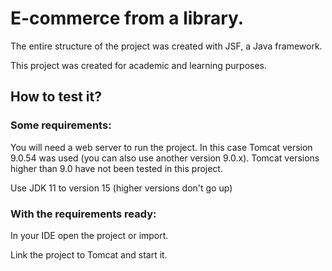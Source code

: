 # E-commerce from a library.

The entire structure of the project was created with JSF, a Java framework.

This project was created for academic and learning purposes.

## How to test it?

### Some requirements:

You will need a web server to run the project. In this case Tomcat version 9.0.54 was used (you can also use another version 9.0.x). Tomcat versions higher than 9.0 have not been tested in this project.

Use JDK 11 to version 15 (higher versions don't go up)

### With the requirements ready:

In your IDE open the project or import.

Link the project to Tomcat and start it.
